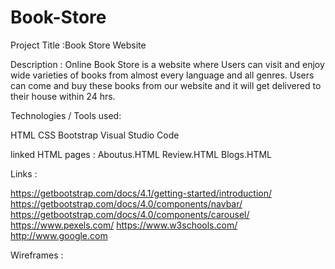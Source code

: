 # Book-Store

Project Title :Book Store Website


Description : Online Book Store is a website where Users can visit and enjoy wide varieties of books
 from almost every language and all genres. Users can come and buy these books from our website and it 
 will get delivered to their house within 24 hrs.

Technologies / Tools used:

HTML
CSS
Bootstrap
Visual Studio Code



linked HTML pages :
Aboutus.HTML
Review.HTML
Blogs.HTML 

Links :

https://getbootstrap.com/docs/4.1/getting-started/introduction/
https://getbootstrap.com/docs/4.0/components/navbar/
https://getbootstrap.com/docs/4.0/components/carousel/
https://www.pexels.com/
https://www.w3schools.com/
http://www.google.com


Wireframes : 

